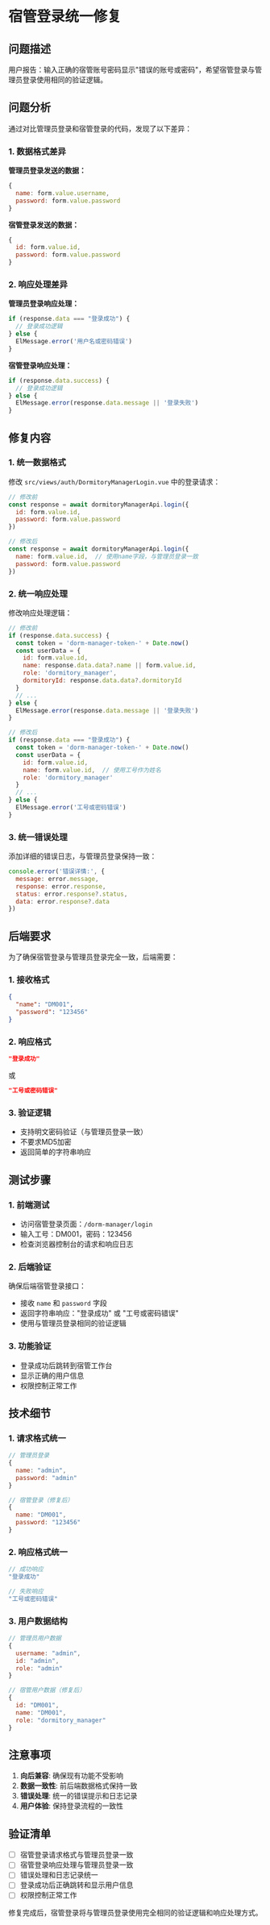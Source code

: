 # 宿管登录统一修复

## 问题描述

用户报告：输入正确的宿管账号密码显示"错误的账号或密码"，希望宿管登录与管理员登录使用相同的验证逻辑。

## 问题分析

通过对比管理员登录和宿管登录的代码，发现了以下差异：

### 1. 数据格式差异
**管理员登录发送的数据：**
```javascript
{
  name: form.value.username,
  password: form.value.password
}
```

**宿管登录发送的数据：**
```javascript
{
  id: form.value.id,
  password: form.value.password
}
```

### 2. 响应处理差异
**管理员登录响应处理：**
```javascript
if (response.data === "登录成功") {
  // 登录成功逻辑
} else {
  ElMessage.error('用户名或密码错误')
}
```

**宿管登录响应处理：**
```javascript
if (response.data.success) {
  // 登录成功逻辑
} else {
  ElMessage.error(response.data.message || '登录失败')
}
```

## 修复内容

### 1. 统一数据格式

修改 `src/views/auth/DormitoryManagerLogin.vue` 中的登录请求：

```javascript
// 修改前
const response = await dormitoryManagerApi.login({
  id: form.value.id,
  password: form.value.password
})

// 修改后
const response = await dormitoryManagerApi.login({
  name: form.value.id,  // 使用name字段，与管理员登录一致
  password: form.value.password
})
```

### 2. 统一响应处理

修改响应处理逻辑：

```javascript
// 修改前
if (response.data.success) {
  const token = 'dorm-manager-token-' + Date.now()
  const userData = {
    id: form.value.id,
    name: response.data.data?.name || form.value.id,
    role: 'dormitory_manager',
    dormitoryId: response.data.data?.dormitoryId
  }
  // ...
} else {
  ElMessage.error(response.data.message || '登录失败')
}

// 修改后
if (response.data === "登录成功") {
  const token = 'dorm-manager-token-' + Date.now()
  const userData = {
    id: form.value.id,
    name: form.value.id,  // 使用工号作为姓名
    role: 'dormitory_manager'
  }
  // ...
} else {
  ElMessage.error('工号或密码错误')
}
```

### 3. 统一错误处理

添加详细的错误日志，与管理员登录保持一致：

```javascript
console.error('错误详情:', {
  message: error.message,
  response: error.response,
  status: error.response?.status,
  data: error.response?.data
})
```

## 后端要求

为了确保宿管登录与管理员登录完全一致，后端需要：

### 1. 接收格式
```json
{
  "name": "DM001",
  "password": "123456"
}
```

### 2. 响应格式
```json
"登录成功"
```
或
```json
"工号或密码错误"
```

### 3. 验证逻辑
- 支持明文密码验证（与管理员登录一致）
- 不要求MD5加密
- 返回简单的字符串响应

## 测试步骤

### 1. 前端测试
- 访问宿管登录页面：`/dorm-manager/login`
- 输入工号：DM001，密码：123456
- 检查浏览器控制台的请求和响应日志

### 2. 后端验证
确保后端宿管登录接口：
- 接收 `name` 和 `password` 字段
- 返回字符串响应："登录成功" 或 "工号或密码错误"
- 使用与管理员登录相同的验证逻辑

### 3. 功能验证
- 登录成功后跳转到宿管工作台
- 显示正确的用户信息
- 权限控制正常工作

## 技术细节

### 1. 请求格式统一
```javascript
// 管理员登录
{
  name: "admin",
  password: "admin"
}

// 宿管登录（修复后）
{
  name: "DM001",
  password: "123456"
}
```

### 2. 响应格式统一
```javascript
// 成功响应
"登录成功"

// 失败响应
"工号或密码错误"
```

### 3. 用户数据结构
```javascript
// 管理员用户数据
{
  username: "admin",
  id: "admin",
  role: "admin"
}

// 宿管用户数据（修复后）
{
  id: "DM001",
  name: "DM001",
  role: "dormitory_manager"
}
```

## 注意事项

1. **向后兼容**: 确保现有功能不受影响
2. **数据一致性**: 前后端数据格式保持一致
3. **错误处理**: 统一的错误提示和日志记录
4. **用户体验**: 保持登录流程的一致性

## 验证清单

- [ ] 宿管登录请求格式与管理员登录一致
- [ ] 宿管登录响应处理与管理员登录一致
- [ ] 错误处理和日志记录统一
- [ ] 登录成功后正确跳转和显示用户信息
- [ ] 权限控制正常工作

修复完成后，宿管登录将与管理员登录使用完全相同的验证逻辑和响应处理方式。 